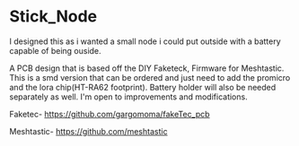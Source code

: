 # Stick_Node
I designed this as i wanted a small node i could put outside with a battery capable of being ouside.

A PCB design that is based off the DIY Faketeck, Firmware for Meshtastic. This is a smd version that can be ordered and just need to add the promicro and the lora chip(HT-RA62 footprint). Battery holder will also be needed separately as well. I'm open to improvements and modifications.

Faketec- https://github.com/gargomoma/fakeTec_pcb

Meshtastic- https://github.com/meshtastic
